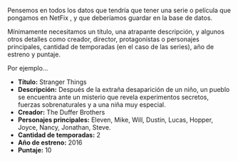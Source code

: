 Pensemos en todos los datos que tendría que tener una serie o película que pongamos en NetFix , y que deberíamos guardar en la base de datos. 

Mínimamente necesitamos un título, una atrapante descripción, y algunos otros detalles como creador, director, protagonistas o personajes principales, cantidad de temporadas (en el caso de las series), año de estreno y puntaje. 

Por ejemplo...

* **Título:** Stranger Things
* **Descripción:** Después de la extraña desaparición de un niño, un pueblo se encuentra ante un misterio que revela experimentos secretos, fuerzas sobrenaturales y a una niña muy especial. 
* **Creador:** The Duffer Brothers
* **Personajes principales:** Eleven, Mike, Will, Dustin, Lucas, Hopper, Joyce, Nancy, Jonathan, Steve.
* **Cantidad de temporadas:** 2
* **Año de estreno:** 2016
* **Puntaje:** 10
